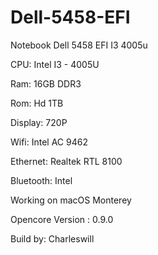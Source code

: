 # Dell-5458-EFI
 Notebook Dell 5458 EFI I3 4005u



CPU: Intel I3 - 4005U



Ram: 16GB DDR3



Rom: Hd 1TB



Display: 720P



Wifi: Intel AC 9462



Ethernet: Realtek RTL 8100



Bluetooth: Intel



Working on macOS Monterey


Opencore Version : 0.9.0



Build by: Charleswill
